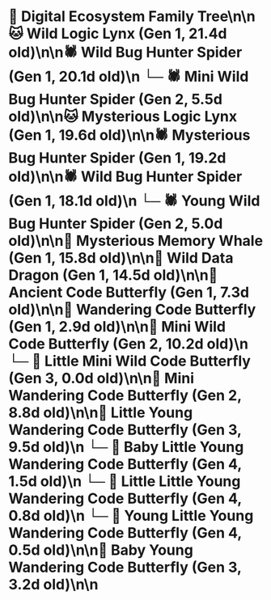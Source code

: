 # 🌳 Digital Ecosystem Family Tree\n\n🐱 Wild Logic Lynx (Gen 1, 21.4d old)\n\n🕷️ Wild Bug Hunter Spider (Gen 1, 20.1d old)\n  └─ 🕷️ Mini Wild Bug Hunter Spider (Gen 2, 5.5d old)\n\n🐱 Mysterious Logic Lynx (Gen 1, 19.6d old)\n\n🕷️ Mysterious Bug Hunter Spider (Gen 1, 19.2d old)\n\n🕷️ Wild Bug Hunter Spider (Gen 1, 18.1d old)\n  └─ 🕷️ Young Wild Bug Hunter Spider (Gen 2, 5.0d old)\n\n🐋 Mysterious Memory Whale (Gen 1, 15.8d old)\n\n🐉 Wild Data Dragon (Gen 1, 14.5d old)\n\n🦋 Ancient Code Butterfly (Gen 1, 7.3d old)\n\n🦋 Wandering Code Butterfly (Gen 1, 2.9d old)\n\n🦋 Mini Wild Code Butterfly (Gen 2, 10.2d old)\n  └─ 🦋 Little Mini Wild Code Butterfly (Gen 3, 0.0d old)\n\n🦋 Mini Wandering Code Butterfly (Gen 2, 8.8d old)\n\n🦋 Little Young Wandering Code Butterfly (Gen 3, 9.5d old)\n  └─ 🦋 Baby Little Young Wandering Code Butterfly (Gen 4, 1.5d old)\n  └─ 🦋 Little Little Young Wandering Code Butterfly (Gen 4, 0.8d old)\n  └─ 🦋 Young Little Young Wandering Code Butterfly (Gen 4, 0.5d old)\n\n🦋 Baby Young Wandering Code Butterfly (Gen 3, 3.2d old)\n\n
